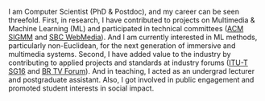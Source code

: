 I am Computer Scientist (PhD & Postdoc), and my career can be seen threefold. First, in research, I have contributed to projects on Multimedia & Machine Learning (ML) and participated in technical committees ([ACM SIGMM](http://sigmm.acm.org) and [SBC WebMedia](http://webmedia.org.br)). And I am currently interested in ML methods, particularly non-Euclidean, for the next generation of immersive and multimedia systems. Second, I have added value to the industry by contributing to applied projects and standards at industry forums ([ITU-T SG16](http://www.itu.int/en/ITU-T/studygroups/2022-2024/16) and [BR TV Forum](http://forumsbtvd.org.br)). And in teaching, I acted as an undergrad lecturer and postgraduate assistant. Also, I got involved in public engagement and promoted student interests in social impact.
